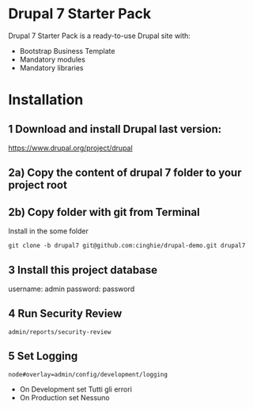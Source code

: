 # Drupal 7 Starter Pack
Drupal 7 Starter Pack is a ready-to-use Drupal site with:

- Bootstrap Business Template
- Mandatory modules
- Mandatory libraries

# Installation

## 1 Download and install Drupal last version:

https://www.drupal.org/project/drupal

## 2a) Copy the content of drupal 7 folder to your project root


## 2b) Copy folder with git from Terminal

Install in the some folder

```
git clone -b drupal7 git@github.com:cinghie/drupal-demo.git drupal7
```

## 3 Install this project database

username: admin
password: password

## 4 Run Security Review

```
admin/reports/security-review
```

## 5 Set Logging

```
node#overlay=admin/config/development/logging
```

 - On Development set Tutti gli errori
 - On Production set Nessuno

